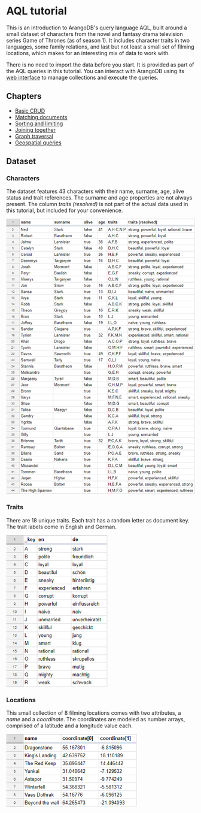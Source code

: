 AQL tutorial
============

This is an introduction to ArangoDB's query language AQL, built around a small
dataset of characters from the novel and fantasy drama television series
Game of Thrones (as of season 1). It includes character traits in two languages,
some family relations, and last but not least a small set of filming locations,
which makes for an interesting mix of data to work with.

There is no need to import the data before you start. It is provided as part
of the AQL queries in this tutorial. You can interact with ArangoDB using its
[web interface](../../Manual/GettingStarted/WebInterface.html) to manage
collections and execute the queries.

Chapters
--------

- [Basic CRUD](CRUD.md)
- [Matching documents](Filter.md)
- [Sorting and limiting](SortLimit.md)
- [Joining together](Join.md)
- [Graph traversal](Traversal.md)
- [Geospatial queries](Geospatial.md)

<!-- Add later:
Advanced data manipulation: attributes, projections, calculations...
Aggregation: Grouping techniques
-->

Dataset
-------

### Characters

The dataset features 43 characters with their name, surname, age, alive status
and trait references. The surname and age properties are not always present.
The column *traits (resolved)* is not part of the actual data used in this
tutorial, but included for your convenience.

![Characters table](Characters_Table.png)

### Traits

There are 18 unique traits. Each trait has a random letter as document key.
The trait labels come in English and German.

![Traits table](Traits_Table.png)

### Locations

This small collection of 8 filming locations comes with two attributes, a
*name* and a *coordinate*. The coordinates are modeled as number arrays,
comprised of a latitude and a longitude value each.

![Locations table](Locations_Table.png)
